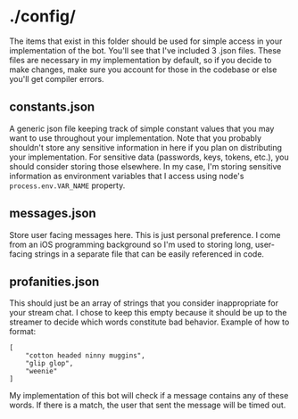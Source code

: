 # ./config/
The items that exist in this folder should be used for simple access in your implementation of the bot. You'll see that
I've included 3 .json files. These files are necessary in my implementation by default, so if you decide to make
changes, make sure you account for those in the codebase or else you'll get compiler errors.
## constants.json
A generic json file keeping track of simple constant values that you may want to use throughout your implementation.
Note that you probably shouldn't store any sensitive information in here if you plan on distributing your
implementation. For sensitive data (passwords, keys, tokens, etc.), you should consider storing those elsewhere. In my
case, I'm storing sensitive information as environment variables that I access using node's `process.env.VAR_NAME`
property.
## messages.json
Store user facing messages here. This is just personal preference. I come from an iOS programming background so I'm
used to storing long, user-facing strings in a separate file that can be easily referenced in code.
## profanities.json
This should just be an array of strings that you consider inappropriate for your stream chat. I chose to keep this
empty because it should be up to the streamer to decide which words constitute bad behavior. Example of how to format:
```
[
	"cotton headed ninny muggins",
	"glip glop",
	"weenie"
]
```
My implementation of this bot will check if a message contains any of these words. If there is a match, the user that
sent the message will be timed out.
